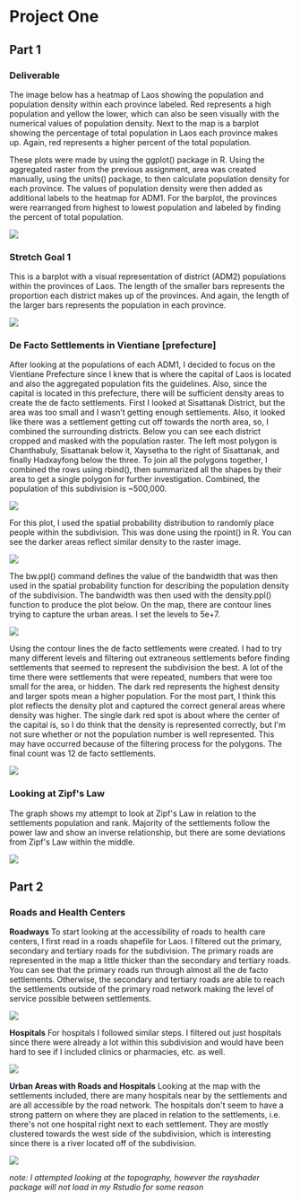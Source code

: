 # Project One

## Part 1
### Deliverable
The image below has a heatmap of Laos showing the population and population density within each province labeled.
Red represents a high population and yellow the lower, which can also be seen visually with the numerical values of population density.
Next to the map is a barplot showing the percentage of total population in Laos each province makes up.
Again, red represents a higher percent of the total population.

These plots were made by using the ggplot() package in R.
Using the aggregated raster from the previous assignment, area was created manually, using the units() package, to then calculate population density for each province.
The values of population density were then added as additional labels to the heatmap for ADM1.
For the barplot, the provinces were rearranged from highest to lowest population and labeled by finding the percent of total population.

![](lao.png)

### Stretch Goal 1
This is a barplot with a visual representation of district (ADM2) populations within the provinces of Laos. 
The length of the smaller bars represents the proportion each district makes up of the provinces.
And again, the length of the larger bars represents the population in each province.

![](adm2_bplt.png)


### De Facto Settlements in Vientiane [prefecture]
After looking at the populations of each ADM1, I decided to focus on the Vientiane Prefecture since I knew that is where the capital of Laos is located and also the aggregated population fits the guidelines.
Also, since the capital is located in this prefecture, there will be sufficient density areas to create the de facto settlements.
First I looked at Sisattanak District, but the area was too small and I wasn’t getting enough settlements.
Also, it looked like there was a settlement getting cut off towards the north area,
so, I combined the surrounding districts.
Below you can see each district cropped and masked with the population raster.
The left most polygon is Chanthabuly, Sisattanak below it, Xaysetha to the right of Sisattanak, and finally Hadxayfong below the three.
To join all the polygons together, I combined the rows using rbind(), then summarized all the shapes by their area to get a single polygon for further investigation.
Combined, the population of this subdivision is ~500,000.

![](raster.png)

For this plot, I used the spatial probability distribution to randomly place people within the subdivision.
This was done using the rpoint() in R.
You can see the darker areas reflect similar density to the raster image.

![](pop_dist.png)

The bw.ppl() command defines the value of the bandwidth that was then used in the spatial probability function for describing the population density of the subdivision.
The bandwidth was then used with the density.ppl() function to produce the plot below.
On the map, there are contour lines trying to capture the urban areas.
I set the levels to 5e+7.

![](density.png)

Using the contour lines the de facto settlements were created.
I had to try many different levels and filtering out extraneous settlements before finding settlements that seemed to represent the subdivision the best.
A lot of the time there were settlements that were repeated, numbers that were too small for the area, or hidden.
The dark red represents the highest density and larger spots mean a higher population.
For the most part, I think this plot reflects the density plot and captured the correct general areas where density was higher.
The single dark red spot is about where the center of the capital is, so I do think that the density is represented correctly, but I'm not sure whether or not the population number is well represented.
This may have occurred because of the filtering process for the polygons.
The final count was 12 de facto settlements.

![](df.png)

### Looking at Zipf's Law

The graph shows my attempt to look at Zipf's Law in relation to the settlements population and rank.
Majority of the settlements follow the power law and show an inverse relationship, but there are some deviations from Zipf's Law within the middle.

![](zip.png)


## Part 2
### Roads and Health Centers
**Roadways**
To start looking at the accessibility of roads to health care centers, I first read in a roads shapefile for Laos.
I filtered out the primary, secondary and tertiary roads for the subdivision.
The primary roads are represented in the map a little thicker than the secondary and tertiary roads.
You can see that the primary roads run through almost all the de facto settlements.
Otherwise, the secondary and tertiary roads are able to reach the settlements outside of the primary road network making the level of service possible between settlements.

![](roads.png)

**Hospitals**
For hospitals I followed similar steps.
I filtered out just hospitals since there were already a lot within this subdivision and would have been hard to see if I included clinics or pharmacies, etc. as well.

![](hospitals.png)

**Urban Areas with Roads and Hospitals**
Looking at the map with the settlements included, there are many hospitals near by the settlements and are all accessible by the road network.
The hospitals don't seem to have a strong pattern on where they are placed in relation to the settlements, i.e. there's not one hospital right next to each settlement.
They are mostly clustered towards the west side of the subdivision, which is interesting since there is a river located off of the subdivision.

![](access.png)

*note: I attempted looking at the topography, however the rayshader package will not load in my Rstudio for some reason*